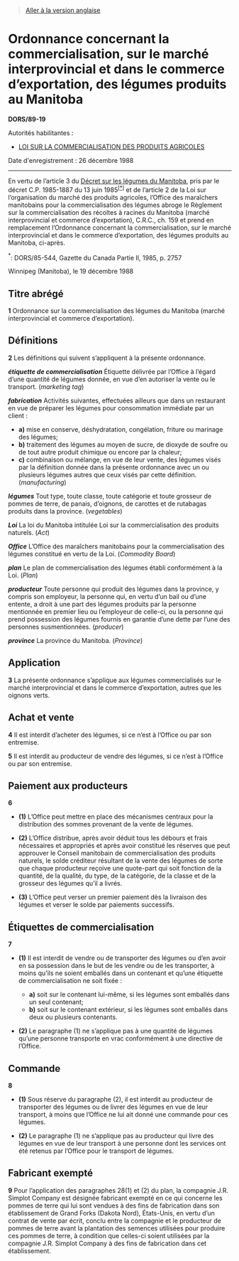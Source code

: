 > [Aller à la version anglaise](/en/Regulations/Statutory%20Orders%20and%20Regulations/89/19.md)

# Ordonnance concernant la commercialisation, sur le marché interprovincial et dans le commerce d’exportation, des légumes produits au Manitoba

**DORS/89-19**

Autorités habilitantes : 
- [LOI SUR LA COMMERCIALISATION DES PRODUITS AGRICOLES](/fr/Lois/Lois%20révisées%20du%20Canada/A/A-6.md)

Date d'enregistrement : 26 décembre 1988

----------

En vertu de l’article 3 du [Décret sur les légumes du Manitoba](/fr/Règlements/Décrets,%20ordonnances%20et%20règlements%20statutaires/85/544.md), pris par le décret C.P. 1985-1887 du 13 juin 1985<sup><a href='#nbp_1f'>[*]</a></sup> et de l’article 2 de la Loi sur l’organisation du marché des produits agricoles, l’Office des maraîchers manitobains pour la commercialisation des légumes abroge le Règlement sur la commercialisation des récoltes à racines du Manitoba (marché interprovincial et commerce d’exportation), C.R.C., ch. 159 et prend en remplacement l’Ordonnance concernant la commercialisation, sur le marché interprovincial et dans le commerce d’exportation, des légumes produits au Manitoba, ci-après.

<a name='nbp_1f'><sup>*</sup></a>: DORS/85-544, Gazette du Canada Partie II, 1985, p. 2757<br />

Winnipeg (Manitoba), le 19 décembre 1988




## Titre abrégé


**1** Ordonnance sur la commercialisation des légumes du Manitoba (marché interprovincial et commerce d’exportation).




## Définitions


**2** Les définitions qui suivent s’appliquent à la présente ordonnance.

***étiquette de commercialisation*** Étiquette délivrée par l’Office à l’égard d’une quantité de légumes donnée, en vue d’en autoriser la vente ou le transport. (*marketing tag*)

***fabrication*** Activités suivantes, effectuées ailleurs que dans un restaurant en vue de préparer les légumes pour consommation immédiate par un client :
- **a)** mise en conserve, déshydratation, congélation, friture ou marinage des légumes;
- **b)** traitement des légumes au moyen de sucre, de dioxyde de soufre ou de tout autre produit chimique ou encore par la chaleur;
- **c)** combinaison ou mélange, en vue de leur vente, des légumes visés par la définition donnée dans la présente ordonnance avec un ou plusieurs légumes autres que ceux visés par cette définition. (*manufacturing*)

***légumes*** Tout type, toute classe, toute catégorie et toute grosseur de pommes de terre, de panais, d’oignons, de carottes et de rutabagas produits dans la province. (*vegetables*)

***Loi*** La loi du Manitoba intitulée Loi sur la commercialisation des produits naturels. (*Act*)

***Office*** L’Office des maraîchers manitobains pour la commercialisation des légumes constitué en vertu de la Loi. (*Commodity Board*)

***plan*** Le plan de commercialisation des légumes établi conformément à la Loi. (*Plan*)

***producteur*** Toute personne qui produit des légumes dans la province, y compris son employeur, la personne qui, en vertu d’un bail ou d’une entente, a droit à une part des légumes produits par la personne mentionnée en premier lieu ou l’employeur de celle-ci, ou la personne qui prend possession des légumes fournis en garantie d’une dette par l’une des personnes susmentionnées. (*producer*)

***province*** La province du Manitoba. (*Province*)




## Application


**3** La présente ordonnance s’applique aux légumes commercialisés sur le marché interprovincial et dans le commerce d’exportation, autres que les oignons verts.




## Achat et vente


**4** Il est interdit d’acheter des légumes, si ce n’est à l’Office ou par son entremise.



**5** Il est interdit au producteur de vendre des légumes, si ce n’est à l’Office ou par son entremise.




## Paiement aux producteurs


**6** 

- **(1)** L’Office peut mettre en place des mécanismes centraux pour la distribution des sommes provenant de la vente de légumes.

- **(2)** L’Office distribue, après avoir déduit tous les débours et frais nécessaires et appropriés et après avoir constitué les réserves que peut approuver le Conseil manitobain de commercialisation des produits naturels, le solde créditeur résultant de la vente des légumes de sorte que chaque producteur reçoive une quote-part qui soit fonction de la quantité, de la qualité, du type, de la catégorie, de la classe et de la grosseur des légumes qu’il a livrés.

- **(3)** L’Office peut verser un premier paiement dès la livraison des légumes et verser le solde par paiements successifs.




## Étiquettes de commercialisation


**7** 

- **(1)** Il est interdit de vendre ou de transporter des légumes ou d’en avoir en sa possession dans le but de les vendre ou de les transporter, à moins qu’ils ne soient emballés dans un contenant et qu’une étiquette de commercialisation ne soit fixée :
	- **a)** soit sur le contenant lui-même, si les légumes sont emballés dans un seul contenant;
	- **b)** soit sur le contenant extérieur, si les légumes sont emballés dans deux ou plusieurs contenants.

- **(2)** Le paragraphe (1) ne s’applique pas à une quantité de légumes qu’une personne transporte en vrac conformément à une directive de l’Office.




## Commande


**8** 

- **(1)** Sous réserve du paragraphe (2), il est interdit au producteur de transporter des légumes ou de livrer des légumes en vue de leur transport, à moins que l’Office ne lui ait donné une commande pour ces légumes.

- **(2)** Le paragraphe (1) ne s’applique pas au producteur qui livre des légumes en vue de leur transport à une personne dont les services ont été retenus par l’Office pour le transport de légumes.




## Fabricant exempté


**9** Pour l’application des paragraphes 28(1) et (2) du plan, la compagnie J.R. Simplot Company est désignée fabricant exempté en ce qui concerne les pommes de terre qui lui sont vendues à des fins de fabrication dans son établissement de Grand Forks (Dakota Nord), États-Unis, en vertu d’un contrat de vente par écrit, conclu entre la compagnie et le producteur de pommes de terre avant la plantation des semences utilisées pour produire ces pommes de terre, à condition que celles-ci soient utilisées par la compagnie J.R. Simplot Company à des fins de fabrication dans cet établissement.


